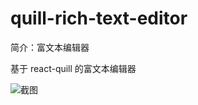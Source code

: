 # quill-rich-text-editor

简介：富文本编辑器

基于 react-quill 的富文本编辑器

![截图](https://img.alicdn.com/tfs/TB1aeYJD4GYBuNjy0FnXXX5lpXa-2866-752.png)
